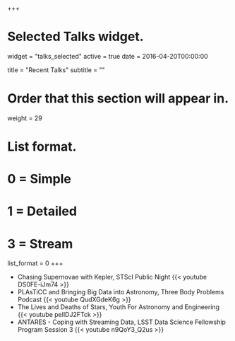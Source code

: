 +++
# Selected Talks widget.
widget = "talks_selected"
active = true
date = 2016-04-20T00:00:00

title = "Recent Talks"
subtitle = ""

# Order that this section will appear in.
weight = 29

# List format.
#   0 = Simple
#   1 = Detailed
#   3 = Stream
list_format = 0
+++

* Chasing Supernovae with Kepler, STScI Public Night {{< youtube DS0FE-iJm74 >}}
* PLAsTiCC and Bringing Big Data into Astronomy, Three Body Problems Podcast {{< youtube QudXGdeK6g >}}
* The Lives and Deaths of Stars, Youth For Astronomy and Engineering {{< youtube peIlDJ2FTck >}}
* ANTARES - Coping with Streaming Data, LSST Data Science Fellowship Program Session 3 {{< youtube n9QoY3_Q2us >}}
